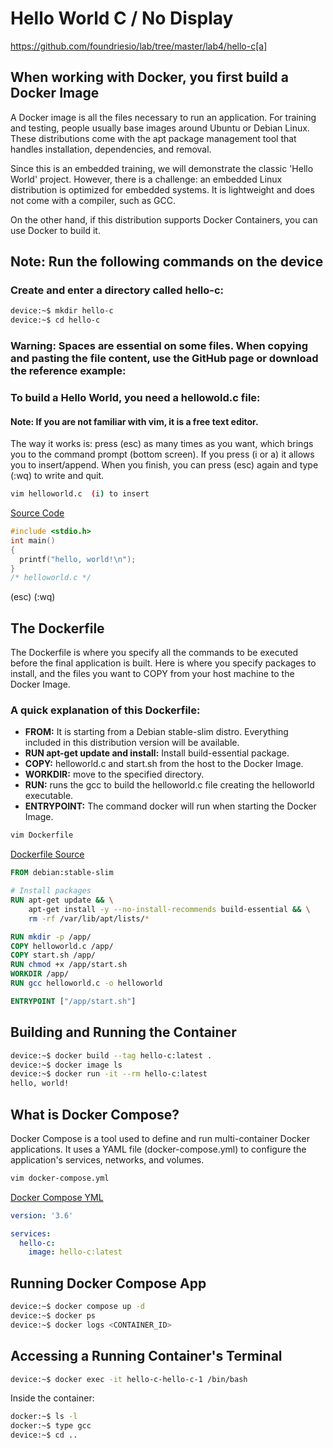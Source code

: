# Hello World C / No Display

https://github.com/foundriesio/lab/tree/master/lab4/hello-c[a]

## When working with Docker, you first build a Docker Image
A Docker image is all the files necessary to run an application. For training and testing, people usually base images around Ubuntu or Debian Linux. These distributions come with the apt package management tool that handles installation, dependencies, and removal.

Since this is an embedded training, we will demonstrate the classic 'Hello World' project. However, there is a challenge: an embedded Linux distribution is optimized for embedded systems. It is lightweight and does not come with a compiler, such as GCC.

On the other hand, if this distribution supports Docker Containers, you can use Docker to build it.

## Note: Run the following commands on the device

### Create and enter a directory called hello-c:
```sh
device:~$ mkdir hello-c
device:~$ cd hello-c
```

### Warning: Spaces are essential on some files. When copying and pasting the file content, use the GitHub page or download the reference example:

### To build a Hello World, you need a hellowold.c file:

#### Note: If you are not familiar with vim, it is a free text editor.
The way it works is: press (esc) as many times as you want, which brings you to the command prompt (bottom screen). If you press (i or a) it allows you to insert/append. When you finish, you can press (esc) again and type (:wq) to write and quit.

```sh
vim helloworld.c  (i) to insert
```
[Source Code](https://github.com/munoz0raul/ew25-class-docker/blob/main/hello-c/helloworld.c)

```c
#include <stdio.h>
int main()
{
  printf("hello, world!\n");
}
/* helloworld.c */
```
(esc) (:wq)

## The Dockerfile
The Dockerfile is where you specify all the commands to be executed before the final application is built. Here is where you specify packages to install, and the files you want to COPY from your host machine to the Docker Image.

### A quick explanation of this Dockerfile:

- **FROM:** It is starting from a Debian stable-slim distro. Everything included in this distribution version will be available.
- **RUN apt-get update and install:** Install build-essential package.
- **COPY:** helloworld.c and start.sh from the host to the Docker Image.
- **WORKDIR:** move to the specified directory.
- **RUN:** runs the gcc to build the helloworld.c file creating the helloworld executable.
- **ENTRYPOINT:** The command docker will run when starting the Docker Image.

```sh
vim Dockerfile
```
[Dockerfile Source](https://github.com/munoz0raul/ew25-class-docker/blob/main/hello-c/Dockerfile)

```dockerfile
FROM debian:stable-slim

# Install packages
RUN apt-get update && \
    apt-get install -y --no-install-recommends build-essential && \
    rm -rf /var/lib/apt/lists/*

RUN mkdir -p /app/
COPY helloworld.c /app/
COPY start.sh /app/
RUN chmod +x /app/start.sh
WORKDIR /app/
RUN gcc helloworld.c -o helloworld

ENTRYPOINT ["/app/start.sh"]
```

## Building and Running the Container
```sh
device:~$ docker build --tag hello-c:latest .
device:~$ docker image ls
device:~$ docker run -it --rm hello-c:latest
hello, world!
```

## What is Docker Compose?
Docker Compose is a tool used to define and run multi-container Docker applications. It uses a YAML file (docker-compose.yml) to configure the application's services, networks, and volumes.

```sh
vim docker-compose.yml
```
[Docker Compose YML](https://github.com/munoz0raul/ew25-class-docker/blob/main/hello-c/docker-compose.yml)

```yaml
version: '3.6'

services:
  hello-c:
    image: hello-c:latest
```

## Running Docker Compose App
```sh
device:~$ docker compose up -d
device:~$ docker ps
device:~$ docker logs <CONTAINER_ID>
```

## Accessing a Running Container's Terminal
```sh
device:~$ docker exec -it hello-c-hello-c-1 /bin/bash
```
Inside the container:
```sh
docker:~$ ls -l
docker:~$ type gcc
device:~$ cd ..
